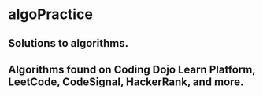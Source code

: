 # algoPractice
## Solutions to algorithms.
## Algorithms found on Coding Dojo Learn Platform, LeetCode, CodeSignal, HackerRank, and more.
